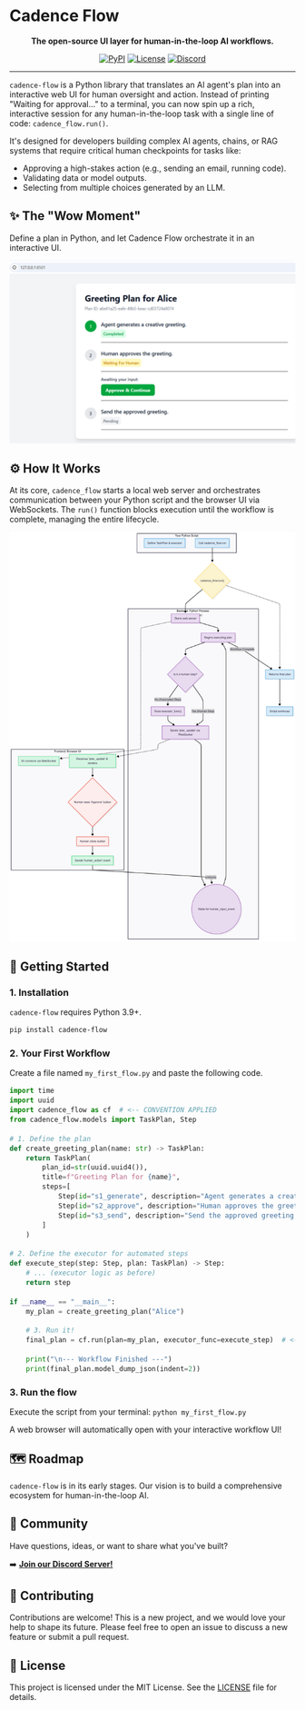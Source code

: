 # Cadence Flow

<p align="center">
  <strong>The open-source UI layer for human-in-the-loop AI workflows.</strong>
</p>

<p align="center">
  <a href="https://pypi.org/project/cadence-flow/"><img alt="PyPI" src="https://img.shields.io/pypi/v/cadence-flow.svg"></a>
  <a href="https://github.com/cadence-flow/cadence-flow/blob/main/LICENSE"><img alt="License" src="https://img.shields.io/pypi/l/cadence-flow"></a>
  <a href="https://discord.gg/qqVaKtce"><img alt="Discord" src="https://img.shields.io/discord/YourServerIDHere?logo=discord&label=community"></a>
</p>

---

`cadence-flow` is a Python library that translates an AI agent's plan into an interactive web UI for human oversight and action. Instead of printing "Waiting for approval..." to a terminal, you can now spin up a rich, interactive session for any human-in-the-loop task with a single line of code: `cadence_flow.run()`.

It's designed for developers building complex AI agents, chains, or RAG systems that require critical human checkpoints for tasks like:
*   Approving a high-stakes action (e.g., sending an email, running code).
*   Validating data or model outputs.
*   Selecting from multiple choices generated by an LLM.

## ✨ The "Wow Moment"

Define a plan in Python, and let Cadence Flow orchestrate it in an interactive UI.

![Cadence Flow UI Screenshot](./docs/assets/ui_screenshot.png)

## ⚙️ How It Works

At its core, `cadence_flow` starts a local web server and orchestrates communication between your Python script and the browser UI via WebSockets. The `run()` function blocks execution until the workflow is complete, managing the entire lifecycle.

![Cadence Flow Architecture Diagram](./docs/assets/architecture_flow.png)

## 🚀 Getting Started

### 1. Installation

`cadence-flow` requires Python 3.9+.

```bash
pip install cadence-flow
```
<!-- In README.md, inside the "Getting Started" section -->

### 2. Your First Workflow

Create a file named `my_first_flow.py` and paste the following code.

```python
import time
import uuid
import cadence_flow as cf  # <-- CONVENTION APPLIED
from cadence_flow.models import TaskPlan, Step

# 1. Define the plan
def create_greeting_plan(name: str) -> TaskPlan:
    return TaskPlan(
        plan_id=str(uuid.uuid4()),
        title=f"Greeting Plan for {name}",
        steps=[
            Step(id="s1_generate", description="Agent generates a creative greeting."),
            Step(id="s2_approve", description="Human approves the greeting.", ui_component="human_approval"),
            Step(id="s3_send", description="Send the approved greeting."),
        ]
    )

# 2. Define the executor for automated steps
def execute_step(step: Step, plan: TaskPlan) -> Step:
    # ... (executor logic as before)
    return step

if __name__ == "__main__":
    my_plan = create_greeting_plan("Alice")
    
    # 3. Run it!
    final_plan = cf.run(plan=my_plan, executor_func=execute_step)  # <-- CONVENTION APPLIED
    
    print("\n--- Workflow Finished ---")
    print(final_plan.model_dump_json(indent=2))
```

### 3. Run the flow

Execute the script from your terminal: `python my_first_flow.py`

A web browser will automatically open with your interactive workflow UI!

## 🗺️ Roadmap

`cadence-flow` is in its early stages. Our vision is to build a comprehensive ecosystem for human-in-the-loop AI.

## 💬 Community

Have questions, ideas, or want to share what you've built?

➡️ **[Join our Discord Server!](https://discord.gg/qqVaKtce)**

## 🤝 Contributing

Contributions are welcome! This is a new project, and we would love your help to shape its future. Please feel free to open an issue to discuss a new feature or submit a pull request.

## 📄 License

This project is licensed under the MIT License. See the [LICENSE](LICENSE) file for details.